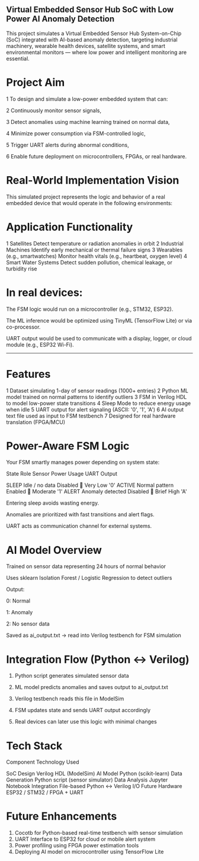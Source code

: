 ## Virtual Embedded Sensor Hub SoC with Low Power AI Anomaly Detection

This project simulates a Virtual Embedded Sensor Hub System-on-Chip (SoC) integrated with AI-based anomaly detection, targeting industrial machinery, wearable health devices, satellite systems, and smart environmental monitors — where low power and intelligent monitoring are essential.


# Project Aim

1 To design and simulate a low-power embedded system that can:

2 Continuously monitor sensor signals,

3 Detect anomalies using machine learning trained on normal data,

4 Minimize power consumption via FSM-controlled logic,

5 Trigger UART alerts during abnormal conditions,

6 Enable future deployment on microcontrollers, FPGAs, or real hardware.


# Real-World Implementation Vision

This simulated project represents the logic and behavior of a real embedded device that would operate in the following environments:

# Application	Functionality

1 Satellites	Detect temperature or radiation anomalies in orbit
2 Industrial Machines	Identify early mechanical or thermal failure signs
3 Wearables (e.g., smartwatches)	Monitor health vitals (e.g., heartbeat, oxygen level)
4 Smart Water Systems	Detect sudden pollution, chemical leakage, or turbidity rise


# In real devices:

The FSM logic would run on a microcontroller (e.g., STM32, ESP32).

The ML inference would be optimized using TinyML (TensorFlow Lite) or via co-processor.

UART output would be used to communicate with a display, logger, or cloud module (e.g., ESP32 Wi-Fi).



---

# Features

1 Dataset simulating 1-day of sensor readings (1000+ entries)
2 Python ML model trained on normal patterns to identify outliers
3 FSM in Verilog HDL to model low-power state transitions
4 Sleep Mode to reduce energy usage when idle
5 UART output for alert signaling (ASCII: '0', '1', 'A')
6 AI output text file used as input to FSM testbench
7 Designed for real hardware translation (FPGA/MCU)



# Power-Aware FSM Logic

Your FSM smartly manages power depending on system state:

State	Role	Sensor	Power Usage	UART Output

SLEEP	Idle / no data	Disabled	🔋 Very Low	'0'
ACTIVE	Normal pattern	Enabled	🔋 Moderate	'1'
ALERT	Anomaly detected	Disabled	🔋 Brief High	'A'


Entering sleep avoids wasting energy.

Anomalies are prioritized with fast transitions and alert flags.

UART acts as communication channel for external systems.



# AI Model Overview

Trained on sensor data representing 24 hours of normal behavior

Uses sklearn Isolation Forest / Logistic Regression to detect outliers

Output:

0: Normal

1: Anomaly

2: No sensor data


Saved as ai_output.txt → read into Verilog testbench for FSM simulation


# Integration Flow (Python ↔ Verilog)

1. Python script generates simulated sensor data


2. ML model predicts anomalies and saves output to ai_output.txt


3. Verilog testbench reads this file in ModelSim


4. FSM updates state and sends UART output accordingly


5. Real devices can later use this logic with minimal changes


# Tech Stack

Component	Technology Used

SoC Design	Verilog HDL (ModelSim)
AI Model	Python (scikit-learn)
Data Generation	Python script (sensor simulator)
Data Analysis	Jupyter Notebook
Integration	File-based Python ↔ Verilog I/O
Future Hardware	ESP32 / STM32 / FPGA + UART



# Future Enhancements

1. Cocotb for Python-based real-time testbench with sensor simulation
2. UART Interface to ESP32 for cloud or mobile alert system
3. Power profiling using FPGA power estimation tools
4. Deploying AI model on microcontroller using TensorFlow Lite


